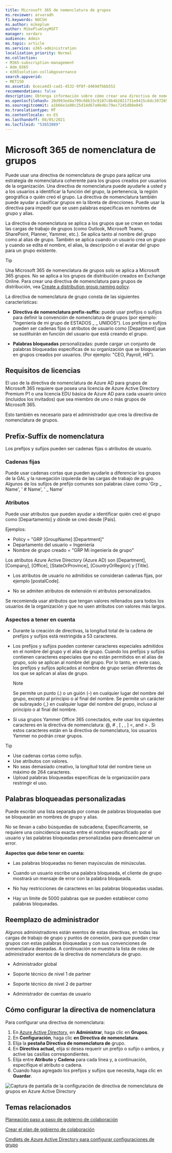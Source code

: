 ```yaml
---
title: Microsoft 365 de nomenclatura de grupos
ms.reviewer: arvaradh
f1.keywords: NOCSH
ms.author: mikeplum
author: MikePlumleyMSFT
manager: serdars
audience: Admin
ms.topic: article
ms.service: o365-administration
localization_priority: Normal
ms.collection:
- M365-subscription-management
- Adm_O365
- m365solution-collabgovernance
search.appverid:
- MET150
ms.assetid: 6ceca4d3-cad1-4532-9f0f-d469dfbbb552
recommendations: false
description: Obtenga información sobre cómo crear una directiva de nomenclatura para Microsoft 365 grupos.
ms.openlocfilehash: 20d993ed4a799c68b33c9187c8b4b2021731e9415c6dc39726543343bec4517a
ms.sourcegitcommit: a1b66e1e80c25d14d67a9b46c79ec7245d88e045
ms.translationtype: MT
ms.contentlocale: es-ES
ms.lasthandoff: 08/05/2021
ms.locfileid: "53853089"
---
```

# <a name="microsoft-365-groups-naming-policy"></a>Microsoft 365 de nomenclatura de grupos

Puede usar una directiva de nomenclatura de grupo para aplicar una estrategia de nomenclatura coherente para los grupos creados por usuarios de la organización. Una directiva de nomenclatura puede ayudarle a usted y a los usuarios a identificar la función del grupo, la pertenencia, la región geográfica o quién creó el grupo. La directiva de nomenclatura también puede ayudar a clasificar grupos en la libreta de direcciones. Puede usar la directiva para impedir que se usen palabras específicas en nombres de grupo y alias.

La directiva de nomenclatura se aplica a los grupos que se crean en todas las cargas de trabajo de grupos (como Outlook, Microsoft Teams, SharePoint, Planner, Yammer, etc.). Se aplica tanto al nombre del grupo como al alias de grupo. También se aplica cuando un usuario crea un grupo y cuando se edita el nombre, el alias, la descripción o el avatar del grupo para un grupo existente.

> [!TIP]
> Una Microsoft 365 de nomenclatura de grupos solo se aplica a Microsoft 365 grupos. No se aplica a los grupos de distribución creados en Exchange Online. Para crear una directiva de nomenclatura para grupos de distribución, vea [Create a distribution group naming policy](/exchange/recipients-in-exchange-online/manage-distribution-groups/create-group-naming-policy).

La directiva de nomenclatura de grupo consta de las siguientes características:

- **Directiva de nomenclatura prefix-suffix:** puede usar prefijos o sufijos para definir la convención de nomenclatura de grupos (por ejemplo: "Ingeniería de mi grupo de ESTADOS \_ \_ UNIDOS"). Los prefijos o sufijos pueden ser cadenas fijas o atributos de usuario como [Department] que se sustituirán en función del usuario que está creando el grupo.

- **Palabras bloqueadas** personalizadas: puede cargar un conjunto de palabras bloqueadas específicas de su organización que se bloquearían en grupos creados por usuarios. (Por ejemplo: "CEO, Payroll, HR").

## <a name="licensing-requirements"></a>Requisitos de licencias

El uso de la directiva de nomenclatura de Azure AD para grupos de Microsoft 365 requiere que posea una licencia de Azure Active Directory Premium P1 o una licencia EDU básica de Azure AD para cada usuario único (incluidos los invitados) que sea miembro de uno o más grupos de Microsoft 365.

Esto también es necesario para el administrador que crea la directiva de nomenclatura de grupos.

## <a name="prefix-suffix-naming-policy"></a>Prefix-Suffix de nomenclatura

Los prefijos y sufijos pueden ser cadenas fijas o atributos de usuario.

### <a name="fixed-strings"></a>Cadenas fijas

Puede usar cadenas cortas que pueden ayudarle a diferenciar los grupos de la GAL y la navegación izquierda de las cargas de trabajo de grupo. Algunos de los sufijos de prefijo comunes son palabras clave como 'Grp \_ Name', ' \# Name', ' \_ Name'

### <a name="attributes"></a>Atributos

Puede usar atributos que pueden ayudar a identificar quién creó el grupo como [Departamento] y dónde se creó desde [País].

Ejemplos:

- Policy = "GRP [GroupName] [Department]"
- Departamento del usuario = Ingeniería
- Nombre de grupo creado = "GRP Mi ingeniería de grupo"

Los atributos Azure Active Directory (Azure AD) son [Department], [Company], [Office], [StateOrProvince], [CountryOrRegion] y [Title].

- Los atributos de usuario no admitidos se consideran cadenas fijas, por ejemplo [postalCode].

- No se admiten atributos de extensión ni atributos personalizados.

Se recomienda usar atributos que tengan valores rellenados para todos los usuarios de la organización y que no usen atributos con valores más largos.

### <a name="things-to-look-out-for"></a>Aspectos a tener en cuenta

- Durante la creación de directivas, la longitud total de la cadena de prefijos y sufijos está restringida a 53 caracteres.

- Los prefijos y sufijos pueden contener caracteres especiales admitidos en el nombre del grupo y el alias de grupo. Cuando los prefijos y sufijos contienen caracteres especiales que no están permitidos en el alias de grupo, solo se aplican al nombre del grupo. Por lo tanto, en este caso, los prefijos y sufijos aplicados al nombre de grupo serían diferentes de los que se aplican al alias de grupo.

  > [!NOTE]
  > Se permite un punto (.) o un guión (-) en cualquier lugar del nombre del grupo, excepto al principio o al final del nombre. Se permite un carácter de subrayado (_) en cualquier lugar del nombre del grupo, incluso al principio o al final del nombre.

- Si usa grupos Yammer Office 365 conectados, evite usar los siguientes caracteres en la directiva de nomenclatura: @, \# , \[ , , \] \<, and \> . Si estos caracteres están en la directiva de nomenclatura, los usuarios Yammer no podrán crear grupos.

> [!Tip]
> - Use cadenas cortas como sufijo.
> - Use atributos con valores.
> - No seas demasiado creativo, la longitud total del nombre tiene un máximo de 264 caracteres.
> - Upload palabras bloqueadas específicas de la organización para restringir el uso.

## <a name="custom-blocked-words"></a>Palabras bloqueadas personalizadas

Puede escribir una lista separada por comas de palabras bloqueadas que se bloquearán en nombres de grupo y alias.

No se llevan a cabo búsquedas de subcadena; Específicamente, se requiere una coincidencia exacta entre el nombre especificado por el usuario y las palabras bloqueadas personalizadas para desencadenar un error.

**Aspectos que debe tener en cuenta:**

- Las palabras bloqueadas no tienen mayúsculas de minúsculas.

- Cuando un usuario escribe una palabra bloqueada, el cliente de grupo mostrará un mensaje de error con la palabra bloqueada.

- No hay restricciones de caracteres en las palabras bloqueadas usadas.

- Hay un límite de 5000 palabras que se pueden establecer como palabras bloqueadas.

## <a name="admin-override"></a>Reemplazo de administrador

Algunos administradores están exentos de estas directivas, en todas las cargas de trabajo de grupo y puntos de conexión, para que puedan crear grupos con estas palabras bloqueadas y con sus convenciones de nomenclatura deseadas. A continuación se muestra la lista de roles de administrador exentos de la directiva de nomenclatura de grupo.

- Administrador global

- Soporte técnico de nivel 1 de partner

- Soporte técnico de nivel 2 de partner

- Administrador de cuentas de usuario

## <a name="how-to-set-up-the-naming-policy"></a>Cómo configurar la directiva de nomenclatura

Para configurar una directiva de nomenclatura:

1. En [Azure Active Directory](https://aad.portal.azure.com), en **Administrar**, haga clic en **Grupos**.
2. En **Configuración**, haga clic **en Directiva de nomenclatura**.
3. Elija la **pestaña Directiva de nomenclatura de** grupo.
4. En **Directiva actual,** elija si desea requerir un prefijo o sufijo o ambos, y active las casillas correspondientes.
5. Elija entre **Atributo** y **Cadena** para cada línea y, a continuación, especifique el atributo o cadena.
6. Cuando haya agregado los prefijos y sufijos que necesita, haga clic en **Guardar**.

![Captura de pantalla de la configuración de directiva de nomenclatura de grupos en Azure Active Directory](../media/groups-naming-policy-azure.png)

## <a name="related-topics"></a>Temas relacionados

[Planeación paso a paso de gobierno de colaboración](collaboration-governance-overview.md#collaboration-governance-planning-step-by-step)

[Crear el plan de gobierno de colaboración](collaboration-governance-first.md)

[Cmdlets de Azure Active Directory para configurar configuraciones de grupo](/azure/active-directory/enterprise-users/groups-settings-cmdlets)